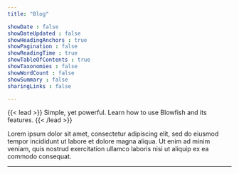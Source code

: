 ```yaml
---
title: "Blog"

showDate : false
showDateUpdated : false
showHeadingAnchors : true
showPagination : false
showReadingTime : true
showTableOfContents : true
showTaxonomies : false 
showWordCount : false
showSummary : false
sharingLinks : false

---
```

{{< lead >}}
Simple, yet powerful. Learn how to use Blowfish and its features.
{{< /lead >}}

Lorem ipsum dolor sit amet, consectetur adipiscing elit, sed do eiusmod tempor incididunt ut labore et dolore magna aliqua. Ut enim ad minim veniam, quis nostrud exercitation ullamco laboris nisi ut aliquip ex ea commodo consequat.

---